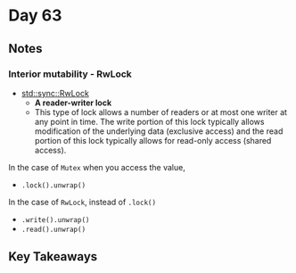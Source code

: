 # Day 63

## Notes

### Interior mutability - RwLock

- [std::sync::RwLock](https://doc.rust-lang.org/stable/std/sync/struct.RwLock.html)
  - **A reader-writer lock**
  - This type of lock allows a number of readers or at most one writer at any point in time. The write portion of this lock typically allows modification of the underlying data (exclusive access) and the read portion of this lock typically allows for read-only access (shared access).

In the case of `Mutex` when you access the value,

- `.lock().unwrap()`

In the case of `RwLock`, instead of `.lock()`

- `.write().unwrap()`
- `.read().unwrap()`

## Key Takeaways

